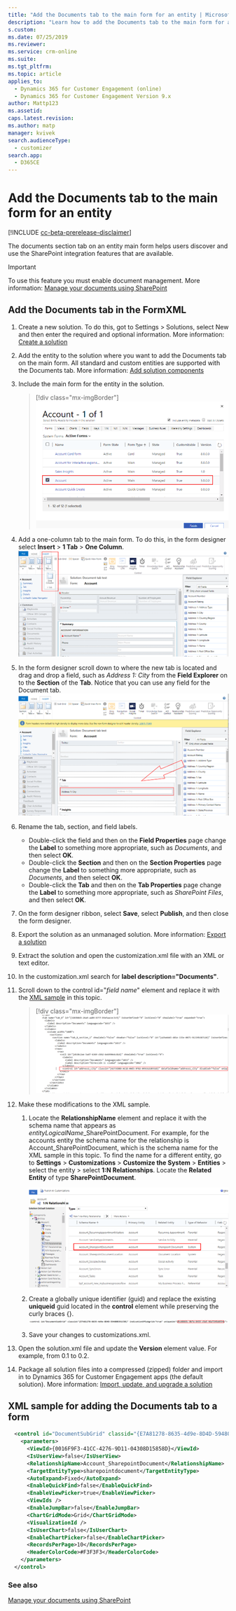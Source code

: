 ```yaml
---
title: "Add the Documents tab to the main form for an entity | MicrosoftDocs"
description: "Learn how to add the Documents tab to the main form for an entity"
s.custom: 
ms.date: 07/25/2019
ms.reviewer: 
ms.service: crm-online
ms.suite: 
ms.tgt_pltfrm: 
ms.topic: article
applies_to: 
  - Dynamics 365 for Customer Engagement (online)
  - Dynamics 365 for Customer Engagement Version 9.x
author: Mattp123
ms.assetid: 
caps.latest.revision: 
ms.author: matp
manager: kvivek
search.audienceType: 
  - customizer
search.app: 
  - D365CE
---
```

# Add the Documents tab to the main form for an entity
[!INCLUDE [cc-beta-prerelease-disclaimer](../includes/cc-beta-prerelease-disclaimer.md)]

The documents section tab on an entity main form helps users discover and use the SharePoint integration features that are available. 

> [!IMPORTANT]
> To use this feature you must enable document management. More information: [Manage your documents using SharePoint](../admin/manage-documents-using-sharepoint.md)

## Add the Documents tab in the FormXML 
1.	Create a new solution. To do this, got to Settings > Solutions, select New and then enter the required and optional information. More information: [Create a solution](create-solution.md)
2. Add the entity to the solution where you want to add the Documents tab on the main form. All standard and custom entities are supported with the Documents tab. More information: [Add solution components](create-solution.md#add-solution-components)
3. Include the main form for the entity in the solution. 

   > [!div class="mx-imgBorder"] 
   > ![](media/account-main-form-in-solution.png "Account main form")

4. Add a one-column tab to the main form. To do this, in the form designer select **Insert** > **1 Tab** > **One Column**. 
   ![Insert one column tab](media/insert-one-column-tab.png)
5. In the form designer scroll down to where the new tab is located and drag and drop a field, such as *Address 1: City* from the **Field Explorer** on to the **Section** of the **Tab**. Notice that you can use any field for the Document tab.
   ![Add a field to the tab](media/add-field-to-tab.png)
6. Rename the tab, section, and field labels. 
   -  Double-click the field and then on the **Field Properties** page change the **Label** to something more appropriate, such as *Documents*, and then select **OK**. 
   - Double-click the **Section** and then on the **Section Properties** page change the **Label** to something more appropriate, such as *Documents*, and then select **OK**.
   - Double-click the **Tab** and then on the **Tab Properties** page change the **Label** to something more appropriate, such as *SharePoint Files*, and then select **OK**.
8. On the form designer ribbon, select **Save**, select **Publish**, and then close the form designer. 
9. Export the solution as an unmanaged solution. More information: [Export a solution](export-solution.md)
10. Extract the solution and open the customization.xml file with an XML or text editor. 
11. In the customization.xml search for **label description="Documents"**.
12. Scroll down to the control id="*field name*" element and replace it with the [XML sample](#xml-sample-for-adding-the-documents-tab-to-a-form) in this topic. 

    > [!div class="mx-imgBorder"] 
    > ![](media/form-xml.png "XML sample insertion point")

8. Make these modifications to the XML sample. 
   1. Locate the **RelationshipName** element and replace it with the schema name that appears as *entityLogicalName*_SharePointDocument. For example, for the accounts entity the schema name for the relationship is Account_SharePointDocument, which is the schema name for the XML sample in this topic. To find the name for a different entity, go to **Settings** > **Customizations** > **Customize the System** > **Entities** > select the entity > select **1:N Relationships**. Locate the **Related Entity** of type **SharePointDocument**. 

      ![Account relationship SharePoint document](media/account-sharepointdocument.png)

    2. Create a globally unique identifier (guid) and replace the existing **uniqueid** guid located in the **control** element while preserving the curly braces {}.  
       ![Control element unique id](media/control-unique-id.png)
    3. Save your changes to customizations.xml. 
9. Open the solution.xml file and update the **Version** element value. For example, from 0.1 to 0.2. 
10. Package all solution files into a compressed (zipped) folder and import in to Dynamics 365 for Customer Engagement apps (the default solution). More information: [Import, update, and upgrade a solution](import-update-upgrade-solution.md) 

## XML sample for adding the Documents tab to a form
```xml
  <control id="DocumentSubGrid" classid="{E7A81278-8635-4d9e-8D4D-59480B391C5B}" indicationOfSubgrid="true" uniqueid="{9cd66b5c-8b7a-6433-c5a5-46a7245dd534}"> 
    <parameters> 
      <ViewId>{0016F9F3-41CC-4276-9D11-04308D15858D}</ViewId> 
      <IsUserView>false</IsUserView>         
      <RelationshipName>Account_SharepointDocument</RelationshipName>
      <TargetEntityType>sharepointdocument</TargetEntityType> 
      <AutoExpand>Fixed</AutoExpand> 
      <EnableQuickFind>false</EnableQuickFind> 
      <EnableViewPicker>true</EnableViewPicker> 
      <ViewIds /> 
      <EnableJumpBar>false</EnableJumpBar> 
      <ChartGridMode>Grid</ChartGridMode> 
      <VisualizationId /> 
      <IsUserChart>false</IsUserChart> 
      <EnableChartPicker>false</EnableChartPicker> 
      <RecordsPerPage>10</RecordsPerPage> 
      <HeaderColorCode>#F3F3F3</HeaderColorCode> 
    </parameters> 
  </control> 
```

### See also
[Manage your documents using SharePoint](../admin/manage-documents-using-sharepoint.md)